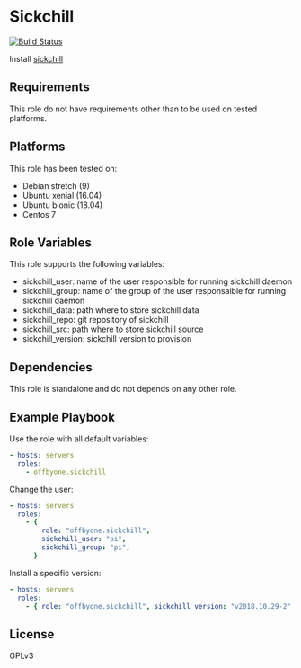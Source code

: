 # Sickchill

[![Build Status](https://travis-ci.org/offbyone/sickchill.svg?branch=master)](https://travis-ci.org/offbyone/sickchill)

Install [sickchill](https://github.com/sickchill/sickchill)

## Requirements

This role do not have requirements other than to be used on tested platforms.

## Platforms

This role has been tested on:

- Debian stretch (9)
- Ubuntu xenial (16.04)
- Ubuntu bionic (18.04)
- Centos 7

## Role Variables

This role supports the following variables:

- sickchill_user: name of the user responsible for running sickchill daemon
- sickchill_group: name of the group of the user responsaible for running sickchill daemon
- sickchill_data: path where to store sickchill data
- sickchill_repo: git repository of sickchill
- sickchill_src: path where to store sickchill source
- sickchill_version: sickchill version to provision

## Dependencies

This role is standalone and do not depends on any other role.

## Example Playbook

Use the role with all default variables:

```yaml
- hosts: servers
  roles:
    - offbyone.sickchill
```

Change the user:

```yaml
- hosts: servers
  roles:
    - {
        role: "offbyone.sickchill",
        sickchill_user: "pi",
        sickchill_group: "pi",
      }
```

Install a specific version:

```yaml
- hosts: servers
  roles:
    - { role: "offbyone.sickchill", sickchill_version: "v2018.10.29-2" }
```

## License

GPLv3
